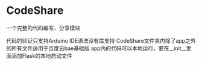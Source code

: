 # CodeShare
一个完整的代码编写、分享模块

代码的验证只支持Arduino IDE语法没有库支持
CodeShare文件夹内除了app之外的所有文件适用于百度云bae基础版
app内的代码可以本地运行，要在__init__里面添加Flask的本地启动文件
